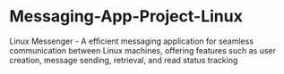 # Messaging-App-Project-Linux
Linux Messenger - A  efficient messaging application for seamless communication between Linux machines, offering features such as user creation, message sending, retrieval, and read status tracking
